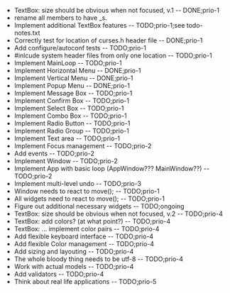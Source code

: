 * TextBox: size should be obvious when not focused, v.1 -- DONE;prio-1
* rename all members to have \_s.
* Implement additional TextBox features -- TODO;prio-1;see todo-notes.txt
* Correctly test for location of curses.h header file -- DONE;prio-1
* Add configure/autoconf tests -- TODO;prio-1
* #inlcude system header files from only one location -- TODO;prio-1
* Implement MainLoop -- TODO;prio-1
* Implement Horizontal Menu -- DONE;prio-1
* Implement Vertical Menu -- DONE;prio-1
* Implement Popup Menu -- DONE;prio-1
* Implement Message Box -- TODO;prio-1
* Implement Confirm Box -- TODO;prio-1
* Implement Select Box -- TODO;prio-1
* Implement Combo Box -- TODO;prio-1
* Implement Radio Button -- TODO;prio-1
* Implement Radio Group -- TODO;prio-1
* Implement Text area -- TODO;prio-1
* Implement Focus management -- TODO;prio-2
* Add events -- TODO;prio-2
* Implement Window -- TODO;prio-2
* Implement App with basic loop (AppWindow??? MainWindow??) -- TODO;prio-2
* Implement multi-level undo -- TODO;prio-3
* Window needs to react to move(); -- TODO;prio-1
* All widgets need to react to move(); -- TODO;prio-1
* Figure out additional necessary widgets -- TODO;ongoing
* TextBox: size should be obvious when not focused, v.2 -- TODO;prio-4
* TextBox: add colors? (at what point?) -- TODO;prio-4
* TextBox: ... implement color pairs -- TODO;prio-4
* Add flexible keyboard interface -- TODO;prio-4
* Add flexible Color management -- TODO;prio-4
* Add sizing and layouting -- TODO;prio-4
* The whole bloody thing needs to be utf-8 -- TODO;prio-4
* Work with actual models -- TODO;prio-4
* Add validators -- TODO;prio-4
* Think about real life applications -- TODO;prio-5
